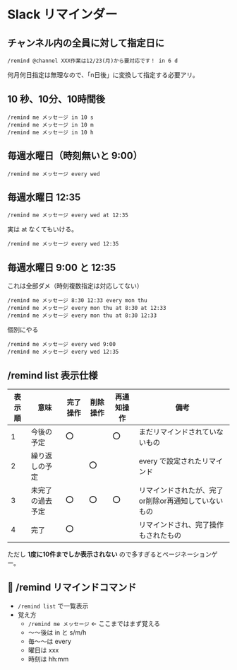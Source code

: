 # Slack リマインダー

## チャンネル内の全員に対して指定日に
`/remind @channel XXX作業は12/23(月)から要対応です！ in 6 d`

何月何日指定は無理なので、「n日後」に変換して指定する必要アリ。

## 10 秒、10分、10時間後

```
/remind me メッセージ in 10 s
/remind me メッセージ in 10 m
/remind me メッセージ in 10 h
```

## 毎週水曜日（時刻無いと 9:00）

```
/remind me メッセージ every wed
```

## 毎週水曜日 12:35

```
/remind me メッセージ every wed at 12:35
```

実は at なくてもいける。

```
/remind me メッセージ every wed 12:35
```

## 毎週水曜日 9:00 と 12:35
これは全部ダメ（時刻複数指定は対応してない）

```
/remind me メッセージ 8:30 12:33 every mon thu
/remind me メッセージ every mon thu at 8:30 at 12:33
/remind me メッセージ every mon thu at 8:30 12:33
```

個別にやる

```
/remind me メッセージ every wed 9:00
/remind me メッセージ every wed 12:35
```

## /remind list 表示仕様

| 表示順 | 意味 | 完了操作 | 削除操作 | 再通知操作 | 備考 |
| ------ | ---- | -------- | -------- | ---------- | ---- |
| 1      | 今後の予定       | :o: |     | :o: | まだリマインドされていないもの |
| 2      | 繰り返しの予定   |     | :o: |     | every で設定されたリマインド |
| 3      | 未完了の過去予定 | :o: | :o: | :o: | リマインドされたが、完了or削除or再通知していないもの |
| 4      | 完了             | :o: |     |     | リマインドされ、完了操作もされたもの |

ただし **1度に10件までしか表示されない** ので多すぎるとページネーションゲー。

## :memo: /remind リマインドコマンド
- `/remind list` で一覧表示
- 覚え方
    - `/remind me メッセージ` ← ここまではまず覚える
    - ～～後は in と s/m/h
    - 毎～～は every
    - 曜日は xxx
    - 時刻は hh:mm
